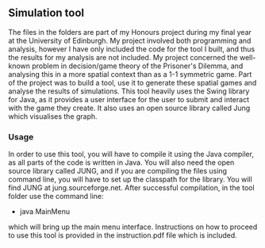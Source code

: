 ## Simulation tool

The files in the folders are part of my Honours project during my final year at the University of Edinburgh.  My project involved both programming and analysis, however I have only included the code for the tool I built, and thus the results for my analysis are not included.
My project concerned the well-known problem in decision/game theory of the Prisoner's Dilemma, and analysing this in a more spatial context than as a 1-1 symmetric game.  Part of the project was to build a tool, use it to generate these spatial games and analyse the results of simulations.  This tool heavily uses the Swing library for Java, as it provides a user interface for the user to submit and interact with the game they create.  It also uses an open source library called Jung which visualises the graph.

### Usage

In order to use this tool, you will have to compile it using the Java compiler, as all parts of the code is written in Java.  You will also need the open source library called JUNG, and if you are compiling the files using command line, you will have to set up the classpath for the library.  You will find JUNG at jung.sourceforge.net.
After successful compilation, in the tool folder use the command line:

* java MainMenu

which will bring up the main menu interface.  Instructions on how to proceed to use this tool is provided in the instruction.pdf file which is included.